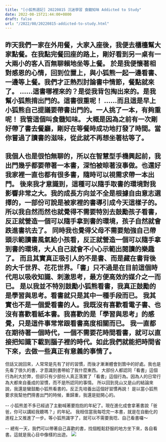```yaml
---
title: "[小狐熊週記] 20220815 沉迷學習 食髓知味 Addicted to Study"
date: 2022-08-15T21:44:00+0800
draft: false
url: "/2022/08/20220815-addicted-to-study.html"
---
```


昨天我們一家在外用餐，大家入座後，我便去櫃檯幫大家點餐。在我點完餐回座的路上，剛好看到另一桌有一大兩小的客人百無聊賴地坐等上餐。
於是我便懷著相對感恩的心情，回到位置上，與小狐熊一起一邊看書、一邊等上餐。我們才正熱烈討論書中情節，餐點就來了。
……這書哪裡來的？是從我背包掏出來的。是我幫小狐熊揹出門的。這書很重呢！
……而且這是早上小狐熊自己提議要帶書出門的。一人挑了一本，有夠重呢！
我管這個叫食髓知味。
大概是因為之前有一次剛好帶了書去餐廳，剛好在等餐時成功地打發了時間。當你嘗過了讀書的滋味，從此就不再想坐著枯等了。
--
我個人也是很怕無聊的，所以在智慧型手機興起前，我出門幾乎都要帶著一本書，深怕被晾著沒事做。也還好我家裡一直也都有很多書，隨時可以視需求帶一本出門。
後來我才意識到，這種可以隨手取書的環境對我影響非常之大。我的成長方向並不全是根據自由意志選擇的，一部份可說是被家裡的書導引成今天這樣子的。
所以我自然而然也就覺得不需要特別去鼓勵孩子看書，反正就營造一個可以隨手拿到書的環境，孩子自然就會跌進書坑去了。
同時我也覺得父母不需要勉強自己帶頭示範讀書風氣給小孩看，反正就營造一個可以隨手拿到書的環境，大人自己就會不小心示範出閱讀的樂趣了。
而且其實真正吸引人的不是書、而是藏在書背後的大千世界、花花世界。「書」只不過是在目前這個時代用以吸收知識、刺激思考，最方便高效的媒介之一而已。
是以我並不特別鼓勵小狐熊看書，我真正鼓勵的是學習與思考。看書就只是其中一種手段而已。
我其實也不是一個愛看書的人。我既沒有喜歡看電子書、也沒有喜歡看紙本書。我喜歡的是「學習與思考」的感覺，只是這件事常常跟看書高度相關而已。
我一直都在期待著一個時代，一個不需要花時間看書，就可以直接把知識下載到腦子裡的時代。如此我們就能把時間省下來，去做一些真正有意義的事情了。
--
但話又說回來，人常常是先有了好的習慣，而後才漸漸體會到箇中的好處。我也是先看了很久的書，才意識到書帶給了我什麼東西。
大部份人都認同「看書」這個行為利大於弊，但卻只有少部份人真正落實了「看書」這個行為。因為人的日常行為大都來自養成的習慣，而不是所認同的事情。
所以回到見山又是山的結論來說，我還是蠻鼓勵小狐熊看書的。反正先培養出這個好習慣再說！
是以當小狐熊要求我幫他們揹書出門的時候，重歸重，我還是挺開心的。

--
小狐熊差不多已經過了主動喊著要抱抱的年紀了。現在進化成會拿著書說「爸爸，你可以講給我聽嗎？」的年紀。
我相信當我每唸完一本書，就是在自動化的進程上又推進了一步。等小狐熊識字了，就可以不需要我唸、自己看書囉～

--
總有一天，我們可以帶著自己喜歡的書，找個輕鬆舒服的地方坐下來，各自看書。這就是我心目中像樣的出遊。
![]($https://blogger.googleusercontent.com/img/a/AVvXsEgnsqVV92cIl4R0IMp6UlYIzfx75ntJ3nEx9iBzAU-cHk1oz-ADwbko-oyD4BjHY6tHwnndvISB9TZWbK1KNI8iOkIfYFb9P2cG4geRyXY1HNFHwNuguA7bmLdeyod_UCwCyDKGcPrq5HONcycz6Xda2JW-wplGELwNuArPVWz7_bDOO-niv6YElWH_)


